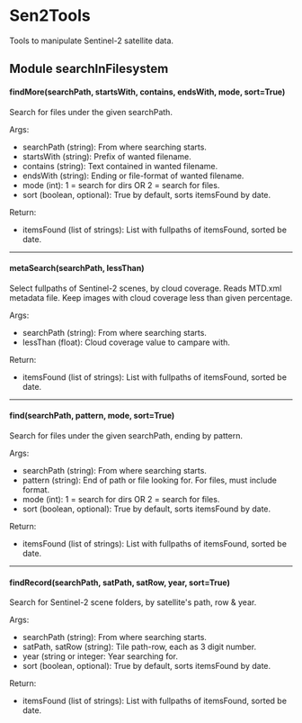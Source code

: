 # Sen2Tools

Tools to manipulate Sentinel-2 satellite data.

## Module searchInFilesystem

#### findMore(searchPath, startsWith, contains, endsWith, mode, sort=True)

Search for files under the given searchPath.

Args:
* searchPath (string): From where searching starts.
* startsWith (string): Prefix of wanted filename.
* contains (string): Text contained in wanted filename.
* endsWith (string): Ending or file-format of wanted filename.
* mode (int): 1 = search for dirs OR 2 = search for files.
* sort (boolean, optional): True by default, sorts itemsFound by date.

Return:
* itemsFound (list of strings): List with fullpaths of itemsFound, sorted be date.


---------------------------------------------------------------------


#### metaSearch(searchPath, lessThan)

Select fullpaths of Sentinel-2 scenes, by cloud coverage.
Reads MTD.xml metadata file.
Keep images with cloud coverage less than given percentage.

Args:
* searchPath (string): From where searching starts.
* lessThan (float): Cloud coverage value to campare with.

Return:
* itemsFound (list of strings): List with fullpaths of itemsFound, sorted be date.


---------------------------------------------------------------------


#### find(searchPath, pattern, mode, sort=True)

Search for files under the given searchPath, ending by pattern.

Args:
* searchPath (string): From where searching starts.
* pattern (string): End of path or file looking for. For files, must include format.
* mode (int): 1 = search for dirs OR 2 = search for files.
* sort (boolean, optional): True by default, sorts itemsFound by date.

Return:
* itemsFound (list of strings): List with fullpaths of itemsFound, sorted be date.


---------------------------------------------------------------------


#### findRecord(searchPath, satPath, satRow, year, sort=True)

Search for Sentinel-2 scene folders, by satellite's path, row & year.

Args:
* searchPath (string): From where searching starts.
* satPath, satRow (string): Tile path-row, each as 3 digit number.
* year (string or integer: Year searching for.
* sort (boolean, optional): True by default, sorts itemsFound by date.

Return:
* itemsFound (list of strings): List with fullpaths of itemsFound, sorted be date.